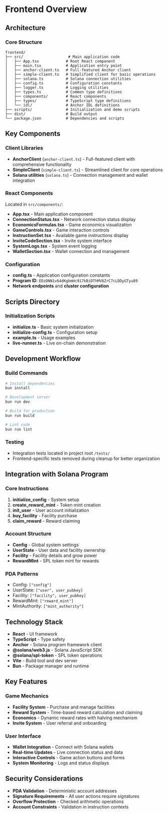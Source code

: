 # Frontend Overview

## Architecture

### Core Structure
```
frontend/
├── src/                    # Main application code
│   ├── App.tsx            # Root React component
│   ├── main.tsx           # Application entry point
│   ├── anchor-client.ts   # Full-featured Anchor client
│   ├── simple-client.ts   # Simplified client for basic operations
│   ├── solana.ts          # Solana connection utilities
│   ├── config.ts          # Configuration constants
│   ├── logger.ts          # Logging utilities
│   ├── types.ts           # Common type definitions
│   ├── components/        # React components
│   ├── types/             # TypeScript type definitions
│   └── idl/               # Anchor IDL definitions
├── scripts/               # Initialization and demo scripts
├── dist/                  # Build output
└── package.json           # Dependencies and scripts
```

## Key Components

### Client Libraries
- **AnchorClient** (`anchor-client.ts`) - Full-featured client with comprehensive functionality
- **SimpleClient** (`simple-client.ts`) - Streamlined client for core operations
- **Solana utilities** (`solana.ts`) - Connection management and wallet integration

### React Components
Located in `src/components/`:
- **App.tsx** - Main application component
- **ConnectionStatus.tsx** - Network connection status display
- **EconomicsFormulas.tsx** - Game economics visualization
- **GameControls.tsx** - Game interaction controls
- **InstructionSet.tsx** - Available game instructions display
- **InviteCodeSection.tsx** - Invite system interface
- **SystemLogs.tsx** - System event logging
- **WalletSection.tsx** - Wallet connection and management

### Configuration
- **config.ts** - Application configuration constants
- **Program ID**: `EDzDNN1v64dKgbmHc917kBiDThMV8ZrC7cLDDyGTyu89`
- **Network endpoints** and **cluster configuration**

## Scripts Directory

### Initialization Scripts
- **initialize.ts** - Basic system initialization
- **initialize-config.ts** - Configuration setup
- **example.ts** - Usage examples
- **live-runner.ts** - Live on-chain demonstration

## Development Workflow

### Build Commands
```bash
# Install dependencies
bun install

# Development server
bun run dev

# Build for production
bun run build

# Lint code
bun run lint
```

### Testing
- Integration tests located in project root `/tests/`
- Frontend-specific tests removed during cleanup for better organization

## Integration with Solana Program

### Core Instructions
1. **initialize_config** - System setup
2. **create_reward_mint** - Token mint creation
3. **init_user** - User account initialization
4. **buy_facility** - Facility purchase
5. **claim_reward** - Reward claiming

### Account Structure
- **Config** - Global system settings
- **UserState** - User data and facility ownership
- **Facility** - Facility details and grow power
- **RewardMint** - SPL token mint for rewards

### PDA Patterns
- Config: `["config"]`
- UserState: `["user", user_pubkey]`
- Facility: `["facility", user_pubkey]`
- RewardMint: `["reward_mint"]`
- MintAuthority: `["mint_authority"]`

## Technology Stack

- **React** - UI framework
- **TypeScript** - Type safety
- **Anchor** - Solana program framework client
- **@solana/web3.js** - Solana JavaScript SDK
- **@solana/spl-token** - SPL token operations
- **Vite** - Build tool and dev server
- **Bun** - Package manager and runtime

## Key Features

### Game Mechanics
- **Facility System** - Purchase and manage facilities
- **Reward System** - Time-based reward calculation and claiming
- **Economics** - Dynamic reward rates with halving mechanism
- **Invite System** - User referral and onboarding

### User Interface
- **Wallet Integration** - Connect with Solana wallets
- **Real-time Updates** - Live connection status and data
- **Interactive Controls** - Game action buttons and forms
- **System Monitoring** - Logs and status displays

## Security Considerations

- **PDA Validation** - Deterministic account addresses
- **Signature Requirements** - All user actions require signatures
- **Overflow Protection** - Checked arithmetic operations
- **Account Constraints** - Validation in instruction contexts